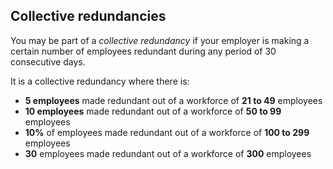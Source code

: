 ##  Collective redundancies

You may be part of a _collective redundancy_ if your employer is making a
certain number of employees redundant during any period of 30 consecutive
days.

It is a collective redundancy where there is:

  * **5 employees** made redundant out of a workforce of **21 to 49** employees 
  * **10 employees** made redundant out of a workforce of **50 to 99** employees 
  * **10%** of employees made redundant out of a workforce of **100 to 299** employees 
  * **30** employees made redundant out of a workforce of **300** employees 
